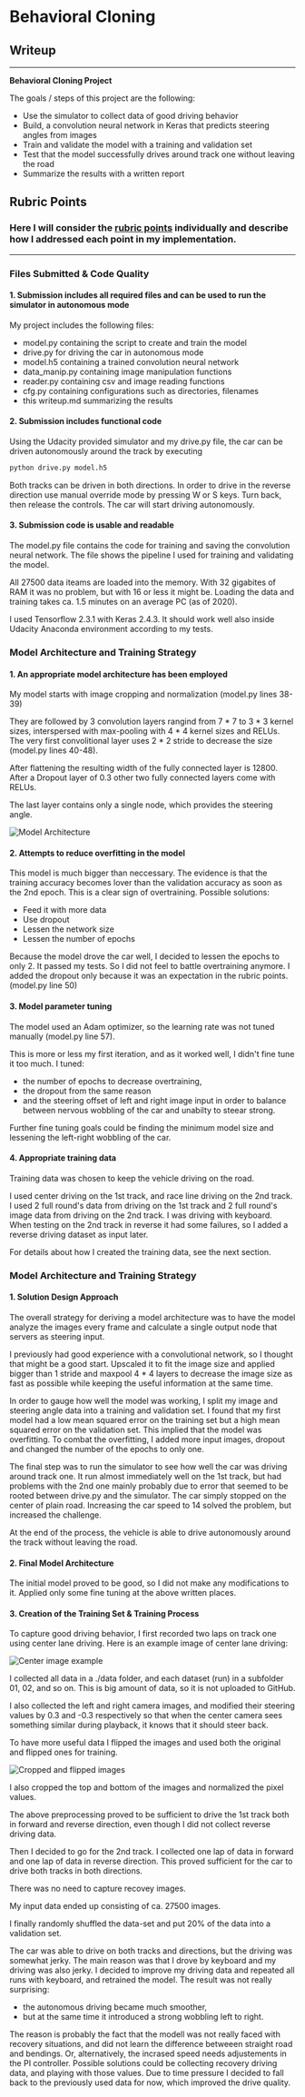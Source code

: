 # **Behavioral Cloning** 

## Writeup

---

**Behavioral Cloning Project**

The goals / steps of this project are the following:
* Use the simulator to collect data of good driving behavior
* Build, a convolution neural network in Keras that predicts steering angles from images
* Train and validate the model with a training and validation set
* Test that the model successfully drives around track one without leaving the road
* Summarize the results with a written report


[//]: # (Image References)

[image1]: ./doc/model_architecture.png "Model Architecture"
[image2]: ./doc/center.jpg "Center Image"
[image3]: ./doc/preprocessed_images.jpg "Cropped and flipped images"

## Rubric Points
### Here I will consider the [rubric points](https://review.udacity.com/#!/rubrics/432/view) individually and describe how I addressed each point in my implementation.  

---
### Files Submitted & Code Quality

#### 1. Submission includes all required files and can be used to run the simulator in autonomous mode

My project includes the following files:
* model.py containing the script to create and train the model
* drive.py for driving the car in autonomous mode
* model.h5 containing a trained convolution neural network 
* data_manip.py containing image manipulation functions
* reader.py containing csv and image reading functions
* cfg.py containing configurations such as directories, filenames
* this writeup.md summarizing the results


#### 2. Submission includes functional code
Using the Udacity provided simulator and my drive.py file, the car can be driven autonomously around the track by executing 
```sh
python drive.py model.h5
```
Both tracks can be driven in both directions. In order to drive in the reverse direction use manual override mode by pressing W or S keys. Turn back, then release the controls. The car will start driving autonomously.

#### 3. Submission code is usable and readable

The model.py file contains the code for training and saving the convolution neural network. The file shows the pipeline I used for training and validating the model.

All 27500 data iteams are loaded into the memory. With 32 gigabites of RAM it was no problem, but with 16 or less it might be. Loading the data and training takes ca. 1.5 minutes on an average PC (as of 2020).

I used Tensorflow 2.3.1 with Keras 2.4.3. It should work well also inside Udacity Anaconda environment according to my tests.

### Model Architecture and Training Strategy

#### 1. An appropriate model architecture has been employed

My model starts with image cropping and normalization (model.py lines 38-39) 

They are followed by 3 convolution layers rangind from 7 * 7 to 3 * 3 kernel sizes, interspersed with max-pooling with 4 * 4 kernel sizes and RELUs. The very first convolitional layer uses 2 * 2 stride to decrease the size (model.py lines 40-48).

After flattening the resulting width of the fully connected layer is 12800. After a Dropout layer of 0.3 other two fully connected layers come with RELUs.

The last layer contains only a single node, which provides the steering angle.

![Model Architecture][image1]

#### 2. Attempts to reduce overfitting in the model

This model is much bigger than neccessary. The evidence is that the training accuracy becomes lover than the validation accuracy as soon as the 2nd epoch. This is a clear sign of overtraining. Possible solutions:
* Feed it with more data
* Use dropout
* Lessen the network size
* Lessen the number of epochs

Because the model drove the car well, I decided to lessen the epochs to only 2. It passed my tests. So I did not feel to battle overtraining anymore. I added the dropout only because it was an expectation in the rubric points. (model.py line 50) 

#### 3. Model parameter tuning

The model used an Adam optimizer, so the learning rate was not tuned manually (model.py line 57).

This is more or less my first iteration, and as it worked well, I didn't fine tune it too much. I tuned:
* the number of epochs to decrease overtraining,
* the dropout from the same reason
* and the steering offset of left and right image input in order to balance between nervous wobbling of the car and unabilty to steear strong.

Further fine tuning goals could be finding the minimum model size and lessening the left-right wobbling of the car.

#### 4. Appropriate training data

Training data was chosen to keep the vehicle driving on the road.

I used center driving on the 1st track, and race line driving on the 2nd track. 
I used 2 full round's data from driving on the 1st track and 2 full round's image data from driving on the 2nd track. I was driving with keyboard. When testing on the 2nd track in reverse it had some failures, so I added a reverse driving dataset as input later.

For details about how I created the training data, see the next section. 

### Model Architecture and Training Strategy

#### 1. Solution Design Approach

The overall strategy for deriving a model architecture was to have the model analyze the images every frame and calculate a single output node that servers as steering input.

I previously had good experience with a convolutional network, so I thought that might be a good start. Upscaled it to fit the image size and applied bigger than 1 stride and maxpool 4 * 4 layers to decrease the image size as fast as possible while keeping the useful information at the same time.

In order to gauge how well the model was working, I split my image and steering angle data into a training and validation set. I found that my first model had a low mean squared error on the training set but a high mean squared error on the validation set. This implied that the model was overfitting. To combat the overfitting, I added more input images, dropout and changed the number of the epochs to only one.

The final step was to run the simulator to see how well the car was driving around track one. It run almost immediately well on the 1st track, but had problems with the 2nd one mainly probably due to error that seemed to be rooted between drive.py and the simulator. The car simply stopped on the center of plain road. Increasing the car speed to 14 solved the problem, but increased the challenge. 

At the end of the process, the vehicle is able to drive autonomously around the track without leaving the road.

#### 2. Final Model Architecture

The initial model proved to be good, so I did not make any modifications to it. Applied only some fine tuning at the above written places.

#### 3. Creation of the Training Set & Training Process

To capture good driving behavior, I first recorded two laps on track one using center lane driving. Here is an example image of center lane driving:  

![Center image example][image2]

I collected all data in a ./data folder, and each dataset (run) in a subfolder 01, 02, and so on. This is big amount of data, so it is not uploaded to GitHub.

I also collected the left and right camera images, and modified their steering values by 0.3 and -0.3 respectively so that when the center camera sees something similar during playback, it knows that it should steer back.

To have more useful data I flipped the images and used both the original and flipped ones for training.

![Cropped and flipped images][image3]

I also cropped the top and bottom of the images and normalized the pixel values.

The above preprocessing proved to be sufficient to drive the 1st track both in forward and reverse direction, even though I did not collect reverse driving data. 

Then I decided to go for the 2nd track. I collected one lap of data in forward and one lap of data in reverse direction. This proved sufficient for the car to drive both tracks in both directions.

There was no need to capture recovey images.

My input data ended up consisting of ca. 27500 images.

I finally randomly shuffled the data-set and put 20% of the data into a validation set. 

The car was able to drive on both tracks and directions, but the driving was somewhat jerky. The main reason was that I drove by keyboard and my driving was also jerky. I decided to improve my driving data and repeated all runs with keyboard, and retrained the model. The result was not really surprising:
* the autonomous driving became much smoother,
* but at the same time it introduced a strong wobbling left to right.

The reason is probably the fact that the modell was not really faced with recovery situations, and did not learn the difference betweeen straight road and bendings. Or, alternatively, the incrased speed needs adjustements in the PI controller. Possible solutions could be collecting recovery driving data, and playing with those values. Due to time pressure I decided to fall back to the previously used data for now, which improved the drive quality.

